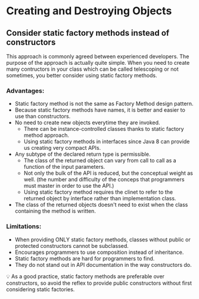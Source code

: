# Creating and Destroying Objects
## Consider static factory methods instead of constructors

This approach is commonly agreed between experienced developers. The purpose of the approach is actually quite simple. 
When you need to create many contructors in your class which can be called telescoping or not sometimes, you better consider using
static factory methods. 

### Advantages:
* Static factory method is not the same as Factory Method design pattern.
* Because static factory methods have names, it is better and easier to use than constructors.
* No need to create new objects everytime they are invoked.
  * There can be instance-controlled classes thanks to static factory method approach.
  * Using static factory methods in interfaces since Java 8 can provide us creating very compact APIs.
* Any subtype of the declared return type is permissible.
  * The class of the returned object can vary from call to call as a function of the input parameters.
  * Not only the bulk of the API is reduced, but the conceptual weight as well. (the number and difficulty of the conceps that programmers must master in order to use the API.)
  * Using static factory method requires the clinet to refer to the returned object by interface rather than implementation class.
* The class of the returned objects doesn't need to exist when the class containing the method is written.

### Limitations:
* When providing ONLY static factory methods, classes without public or protected constructors cannot be subclassed.
 * Encourages programmers to use composition instead of inheritance.
* Static factory methods are hard for programmers to find.
 * They do not stand out in API documentation in the way constructors do.

:bulb: As a good practice, static factory methods are preferable over constructors, so avoid the reflex to provide public constructors without first considering static factories.
